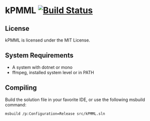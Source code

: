 # kPMML [![Build Status](https://travis-ci.org/kinkinkijkin/kPMML.svg?branch=master)](https://travis-ci.org/kinkinkijkin/kPMML)

## License

kPMML is licensed under the MIT License.

## System Requirements

* A system with dotnet or mono
* ffmpeg, installed system level or in PATH

## Compiling 

Build the solution file in your favorite IDE, or use the following msbuild command:

```sh
msbuild /p:Configuration=Release src/kPMML.sln
```
